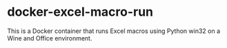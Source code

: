 # docker-excel-macro-run
This is a Docker container that runs Excel macros using Python win32 on a Wine and Office environment.
